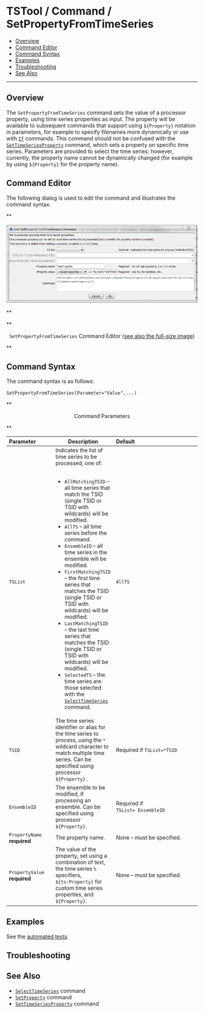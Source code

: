 # TSTool / Command / SetPropertyFromTimeSeries #

* [Overview](#overview)
* [Command Editor](#command-editor)
* [Command Syntax](#command-syntax)
* [Examples](#examples)
* [Troubleshooting](#troubleshooting)
* [See Also](#see-also)

-------------------------

## Overview ##

The `SetPropertyFromTimeSeries` command sets the value of a processor property,
using time series properties as input.
The property will be available to subsequent commands that support using `${Property}` notation in parameters,
for example to specify filenames more dynamically or use with [`If`](../If/If.md) commands.
This command should not be confused with the [`SetTimeSeriesProperty`](../SetTimeSeriesProperty/SetTimeSeriesProperty.md) command,
which sets a property on specific time series.
Parameters are provided to select the time series; however, currently,
the property name cannot be dynamically changed (for example by using `${Property}` for the property name).

## Command Editor ##

The following dialog is used to edit the command and illustrates the command syntax.

**<p style="text-align: center;">
![SetPropertyFromTimeSeries](SetPropertyFromTimeSeries.png)
</p>**

**<p style="text-align: center;">
`SetPropertyFromTimeSeries` Command Editor (<a href="../SetPropertyFromTimeSeries.png">see also the full-size image</a>)
</p>**

## Command Syntax ##

The command syntax is as follows:

```text
SetPropertyFromTimeSeries(Parameter="Value",...)
```
**<p style="text-align: center;">
Command Parameters
</p>**

| **Parameter**&nbsp;&nbsp;&nbsp;&nbsp;&nbsp;&nbsp;&nbsp;&nbsp;&nbsp;&nbsp; | **Description** | **Default**&nbsp;&nbsp;&nbsp;&nbsp;&nbsp;&nbsp;&nbsp;&nbsp;&nbsp;&nbsp;&nbsp;&nbsp;&nbsp;&nbsp;&nbsp;&nbsp;&nbsp;&nbsp;&nbsp;&nbsp;&nbsp;&nbsp;&nbsp;&nbsp;&nbsp;&nbsp;&nbsp;&nbsp;&nbsp;&nbsp;&nbsp;&nbsp;&nbsp;&nbsp;&nbsp;&nbsp;&nbsp;&nbsp;&nbsp;&nbsp;&nbsp;&nbsp;&nbsp;&nbsp;&nbsp; |
| -----------------------|--------------------------------------------------------|-------------------------- |
|`TSList`|Indicates the list of time series to be processed, one of:<br><br><ul><li>`AllMatchingTSID` – all time series that match the TSID (single TSID or TSID with wildcards) will be modified.</li><li>`AllTS` – all time series before the command.</li><li>`EnsembleID` – all time series in the ensemble will be modified.</li><li>`FirstMatchingTSID` – the first time series that matches the TSID (single TSID or TSID with wildcards) will be modified.</li><li>`LastMatchingTSID` – the last time series that matches the TSID (single TSID or TSID with wildcards) will be modified.</li><li>`SelectedTS` – the time series are those selected with the [`SelectTimeSeries`](../SelectTimeSeries/SelectTimeSeries.md) command.</li></ul>|`AllTS`|
|`TSID`|The time series identifier or alias for the time series to process, using the `*` wildcard character to match multiple time series.  Can be specified using processor `${Property}.`|Required if `TSList=*TSID`| 
|`EnsembleID`|The ensemble to be modified, if processing an ensemble.  Can be specified using processor `${Property}`.|Required if<br>`TSList= EnsembleID`|
|`PropertyName`<br>**required**|The property name.|None – must be specified.|
|`PropertyValue`<br>**required**|The value of the property, set using a combination of text, the time series `%` specifiers, `${ts:Property}` for custom time series properties, and `${Property}`.|None – must be specified.|

## Examples ##

See the [automated tests](https://github.com/OpenCDSS/cdss-app-tstool-test/tree/master/test/regression/commands/general/SetPropertyFromTimeSeries).

## Troubleshooting ##

## See Also ##

* [`SelectTimeSeries`](../SelectTimeSeries/SelectTimeSeries.md) command
* [`SetProperty`](../SetProperty/SetProperty.md) command
* [`SetTimeSeriesProperty`](../SetTimeSeriesProperty/SetTimeSeriesProperty.md) command
